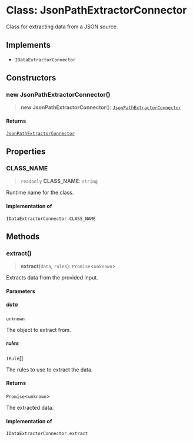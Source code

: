 # Class: JsonPathExtractorConnector

Class for extracting data from a JSON source.

## Implements

- `IDataExtractorConnector`

## Constructors

### new JsonPathExtractorConnector()

> **new JsonPathExtractorConnector**(): [`JsonPathExtractorConnector`](JsonPathExtractorConnector.md)

#### Returns

[`JsonPathExtractorConnector`](JsonPathExtractorConnector.md)

## Properties

### CLASS\_NAME

> `readonly` **CLASS\_NAME**: `string`

Runtime name for the class.

#### Implementation of

`IDataExtractorConnector.CLASS_NAME`

## Methods

### extract()

> **extract**(`data`, `rules`): `Promise`\<`unknown`\>

Extracts data from the provided input.

#### Parameters

##### data

`unknown`

The object to extract from.

##### rules

`IRule`[]

The rules to use to extract the data.

#### Returns

`Promise`\<`unknown`\>

The extracted data.

#### Implementation of

`IDataExtractorConnector.extract`
